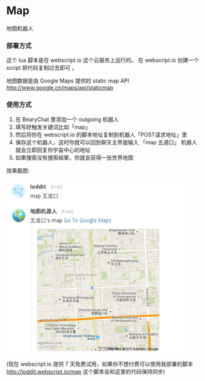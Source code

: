 # Map #

地图机器人

### 部署方式 ###

这个 lua 脚本是在 webscript.io 这个云服务上运行的。
在 webscript.io 创建一个 script 把代码复制过去即可 。

地图数据是由 Google Maps 提供的 static map API http://www.google.cn/maps/api/staticmap


### 使用方式 ###
1. 在 BearyChat 里添加一个 outgoing 机器人
2. 填写好触发关键词比如「map」
3. 然后将你在 webscript.io 的脚本地址复制到机器人「POST请求地址」里
4. 保存这个机器人，这时你就可以回到聊天主界面输入 「map 五道口」 机器人就会立即回复你宇宙中心的地址
5. 如果搜索没有搜索结果，你就会获得一张世界地图

效果截图:

![screenshot](map.png)

(现在 webscript.io 提供 7 天免费试用，如果你不想付费可以使用我部署的脚本 http://loddit.webscript.io/map 这个脚本会和这里的代码保持同步)
